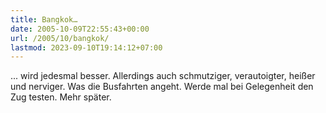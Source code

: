```yaml
---
title: Bangkok…
date: 2005-10-09T22:55:43+00:00
url: /2005/10/bangkok/
lastmod: 2023-09-10T19:14:12+07:00
---
```

... wird jedesmal besser. Allerdings auch schmutziger, verautoigter, heißer und nerviger. Was die Busfahrten angeht. Werde mal bei Gelegenheit den Zug testen. Mehr später.
